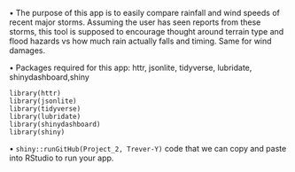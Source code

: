 • The purpose of this app is to easily compare rainfall and wind speeds of recent major storms. Assuming the user has seen reports from these storms, this tool is supposed to encourage thought around terrain type and flood hazards vs how much rain actually falls and timing. Same for wind damages. 

• Packages required for this app:
httr, jsonlite, tidyverse, lubridate, shinydashboard,shiny

```
library(httr)
library(jsonlite)
library(tidyverse)
library(lubridate)
library(shinydashboard)
library(shiny)
```
•  ```shiny::runGitHub(Project_2, Trever-Y)``` code that we can copy and paste into RStudio to run your app.
